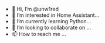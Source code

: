 - 👋 Hi, I’m @unw1red
- 👀 I’m interested in Home Assistant...
- 🌱 I’m currently learning Python...
- 💞️ I’m looking to collaborate on ...
- 📫 How to reach me ...

<!---
unw1red/unw1red is a ✨ special ✨ repository because its `README.md` (this file) appears on your GitHub profile.
You can click the Preview link to take a look at your changes.
--->
